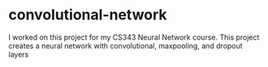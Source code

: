 # convolutional-network
I worked on this project for my CS343 Neural Network course. This project creates a neural network with convolutional, maxpooling, and dropout layers
